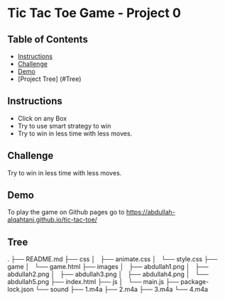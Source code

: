 # Tic Tac Toe Game - Project 0

## Table of Contents

* [Instructions](#instructions)
* [Challenge](#Challenge)
* [Demo](#Demo)
* [Project Tree] (#Tree)

## Instructions
* Click on any Box
* Try to use smart strategy to win
* Try to win in less time with less moves.

## Challenge
Try to win in less time with less moves.

## Demo 
To play the game on Github pages go to https://abdullah-alqahtani.github.io/tic-tac-toe/

## Tree
.
├── README.md
├── css
│   ├── animate.css
│   └── style.css
├── game
│   └── game.html
├── images
│   ├── abdullah1.png
│   ├── abdullah2.png
│   ├── abdullah3.png
│   ├── abdullah4.png
│   └── abdullah5.png
├── index.html 
├── js
│   └── main.js
├── package-lock.json
└── sound
    ├── 1.m4a
    ├── 2.m4a
    ├── 3.m4a
    └── 4.m4a

